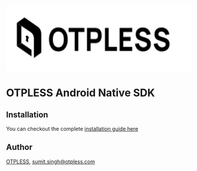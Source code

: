 

<p align="center">
  <img src="https://github.com/otpless-tech/Otpless-iOS-SDK/blob/main/otpless.svg" height="180"/>
</p>

# OTPLESS Android Native SDK

## Installation

You can checkout the complete [installation guide here](https://otpless.com/platforms/android)

## Author

[OTPLESS](https://otpless.com), sumit.singh@otpless.com
